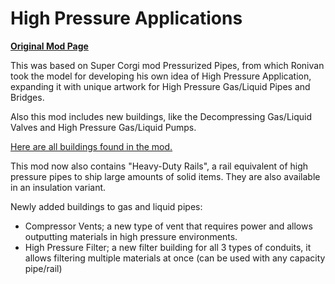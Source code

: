 # High Pressure Applications

[**Original Mod Page**](https://steamcommunity.com/sharedfiles/filedetails/?id=2806200110)

This was based on Super Corgi mod Pressurized Pipes, from which Ronivan took the model for developing his own idea of High Pressure Application, expanding it with unique artwork for High Pressure Gas/Liquid Pipes and Bridges.

Also this mod includes new buildings, like the Decompressing Gas/Liquid Valves and High Pressure Gas/Liquid Pumps.

[Here are all buildings found in the mod.](./Buildings)

This mod now also contains "Heavy-Duty Rails", a rail equivalent of high pressure pipes to ship large amounts of solid items. They are also available in an insulation variant.

Newly added buildings to gas and liquid pipes:

- Compressor Vents; a new type of vent that requires power and allows outputting materials in high pressure environments.
- High Pressure Filter; a new filter building for all 3 types of conduits, it allows filtering multiple materials at once (can be used with any capacity pipe/rail)
